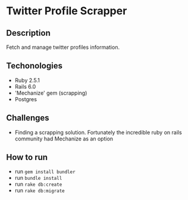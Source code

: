 # Twitter Profile Scrapper

## Description
Fetch and manage twitter profiles information.

## Techonologies
- Ruby 2.5.1
- Rails 6.0
- 'Mechanize' gem (scrapping)
- Postgres

## Challenges
- Finding a scrapping solution. Fortunately the incredible ruby on rails community had Mechanize as an option

## How to run
- run `gem install bundler`
- run `bundle install`
- run `rake db:create`
- run `rake db:migrate`
